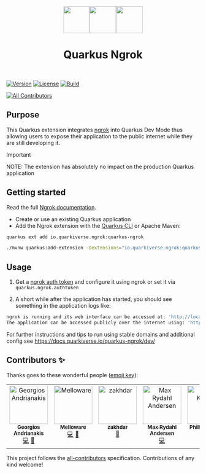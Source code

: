 <div align="center">
<img src="https://github.com/quarkiverse/quarkus-ngrok/blob/main/docs/modules/ROOT/assets/images/quarkus.svg" width="67" height="70" ><img src="https://github.com/quarkiverse/quarkus-ngrok/blob/main/docs/modules/ROOT/assets/images/plus-sign.svg" height="70" ><img src="https://github.com/quarkiverse/quarkus-ngrok/blob/main/docs/modules/ROOT/assets/images/ngrok.svg" height="70" >

# Quarkus Ngrok
</div>
<br>

[![Version](https://img.shields.io/maven-central/v/io.quarkiverse.ngrok/quarkus-ngrok?logo=apache-maven&style=flat-square)](https://search.maven.org/artifact/io.quarkiverse.ngrok/quarkus-ngrok)
[![License](https://img.shields.io/badge/License-Apache%202.0-blue.svg?style=flat-square)](https://opensource.org/licenses/Apache-2.0)
[![Build](https://github.com/quarkiverse/quarkus-ngrok/actions/workflows/build.yml/badge.svg)](https://github.com/quarkiverse/quarkus-ngrok/actions/workflows/build.yml)

<!-- ALL-CONTRIBUTORS-BADGE:START - Do not remove or modify this section -->
[![All Contributors](https://img.shields.io/badge/all_contributors-6-orange.svg?style=flat-square)](#contributors-)
<!-- ALL-CONTRIBUTORS-BADGE:END -->

## Purpose

This Quarkus extension integrates [ngrok](https://ngrok.com/) into Quarkus Dev Mode thus allowing users to expose their application to the public internet while they are still developing it.

> [!IMPORTANT]  
> NOTE: The extension has absolutely no impact on the production Quarkus application

## Getting started

Read the full [Ngrok documentation](https://docs.quarkiverse.io/quarkus-ngrok/dev/index.html).

* Create or use an existing Quarkus application
* Add the Ngrok extension with the [Quarkus CLI](https://quarkus.io/guides/cli-tooling) or Apache Maven:

```bash
quarkus ext add io.quarkiverse.ngrok:quarkus-ngrok
```

```bash
./mvnw quarkus:add-extension -Dextensions="io.quarkiverse.ngrok:quarkus-ngrok"
```

## Usage

1. Get a [ngrok auth token](https://ngrok.com/docs/getting-started/#step-2-connect-your-account) and configure it using ngrok or set it via `quarkus.ngrok.authtoken`

2. A short while after the application has started, you should see something in the application logs like:

```bash
ngrok is running and its web interface can be accessed at: 'http://localhost:4040'
The application can be accessed publicly over the internet using: 'http://4f59-68-81-186-238.ngrok-free.app'
```

For further instructions and tips to run using stable domains and additional config see https://docs.quarkiverse.io/quarkus-ngrok/dev/

## Contributors ✨

Thanks goes to these wonderful people ([emoji key](https://allcontributors.org/docs/en/emoji-key)):

<!-- ALL-CONTRIBUTORS-LIST:START - Do not remove or modify this section -->
<!-- prettier-ignore-start -->
<!-- markdownlint-disable -->
<table>
  <tbody>
    <tr>
      <td align="center" valign="top" width="14.28%"><a href="https://github.com/geoand"><img src="https://avatars.githubusercontent.com/u/4374975?v=4?s=100" width="100px;" alt="Georgios Andrianakis"/><br /><sub><b>Georgios Andrianakis</b></sub></a><br /><a href="https://github.com/quarkiverse/quarkus-ngrok/commits?author=geoand" title="Code">💻</a> <a href="#maintenance-geoand" title="Maintenance">🚧</a></td>
      <td align="center" valign="top" width="14.28%"><a href="https://melloware.com"><img src="https://avatars.githubusercontent.com/u/4399574?v=4?s=100" width="100px;" alt="Melloware"/><br /><sub><b>Melloware</b></sub></a><br /><a href="https://github.com/quarkiverse/quarkus-ngrok/commits?author=melloware" title="Code">💻</a> <a href="#maintenance-melloware" title="Maintenance">🚧</a></td>
      <td align="center" valign="top" width="14.28%"><a href="http://www.activi.link"><img src="https://avatars.githubusercontent.com/u/56843747?v=4?s=100" width="100px;" alt="zakhdar"/><br /><sub><b>zakhdar</b></sub></a><br /><a href="https://github.com/quarkiverse/quarkus-ngrok/commits?author=zakhdar" title="Documentation">📖</a></td>
      <td align="center" valign="top" width="14.28%"><a href="https://xam.dk"><img src="https://avatars.githubusercontent.com/u/54129?v=4?s=100" width="100px;" alt="Max Rydahl Andersen"/><br /><sub><b>Max Rydahl Andersen</b></sub></a><br /><a href="https://github.com/quarkiverse/quarkus-ngrok/commits?author=maxandersen" title="Code">💻</a></td>
      <td align="center" valign="top" width="14.28%"><a href="http://www.phillip-kruger.com"><img src="https://avatars.githubusercontent.com/u/6836179?v=4?s=100" width="100px;" alt="Phillip Krüger"/><br /><sub><b>Phillip Krüger</b></sub></a><br /><a href="https://github.com/quarkiverse/quarkus-ngrok/commits?author=phillip-kruger" title="Code">💻</a></td>
      <td align="center" valign="top" width="14.28%"><a href="https://github.com/kdubb"><img src="https://avatars.githubusercontent.com/u/787655?v=4?s=100" width="100px;" alt="Kevin Wooten"/><br /><sub><b>Kevin Wooten</b></sub></a><br /><a href="https://github.com/quarkiverse/quarkus-ngrok/issues?q=author%3Akdubb" title="Bug reports">🐛</a></td>
    </tr>
  </tbody>
</table>

<!-- markdownlint-restore -->
<!-- prettier-ignore-end -->

<!-- ALL-CONTRIBUTORS-LIST:END -->

This project follows the [all-contributors](https://github.com/all-contributors/all-contributors) specification. Contributions of any kind welcome!
